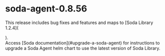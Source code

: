 # soda-agent-0.8.56

This release includes bug fixes and features and maps to \[Soda Library 1.2.4]\(

).\
Access \[Soda documentation]\(#upgrade-a-soda-agent) for instructions to upgrade a Soda Agent helm chart to use the latest version of Soda Library.
